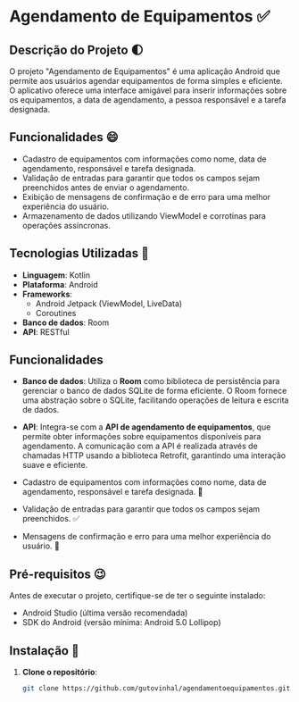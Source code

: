 # Agendamento de Equipamentos ✅

## Descrição do Projeto 🌓

O projeto "Agendamento de Equipamentos" é uma aplicação Android que permite aos usuários agendar equipamentos de forma simples e eficiente. O aplicativo oferece uma interface amigável para inserir informações sobre os equipamentos, a data de agendamento, a pessoa responsável e a tarefa designada. 

## Funcionalidades 😄

- Cadastro de equipamentos com informações como nome, data de agendamento, responsável e tarefa designada.
- Validação de entradas para garantir que todos os campos sejam preenchidos antes de enviar o agendamento.
- Exibição de mensagens de confirmação e de erro para uma melhor experiência do usuário.
- Armazenamento de dados utilizando ViewModel e corrotinas para operações assíncronas.

## Tecnologias Utilizadas 🤔

- **Linguagem**: Kotlin
- **Plataforma**: Android
- **Frameworks**: 
  - Android Jetpack (ViewModel, LiveData)
  - Coroutines
- **Banco de dados**: Room
- **API**: RESTful
  
## Funcionalidades

- **Banco de dados**: Utiliza o **Room** como biblioteca de persistência para gerenciar o banco de dados SQLite de forma eficiente. O Room fornece uma abstração sobre o SQLite, facilitando operações de leitura e escrita de dados.
  
- **API**: Integra-se com a **API de agendamento de equipamentos**, que permite obter informações sobre equipamentos disponíveis para agendamento. A comunicação com a API é realizada através de chamadas HTTP usando a biblioteca Retrofit, garantindo uma interação suave e eficiente.

- Cadastro de equipamentos com informações como nome, data de agendamento, responsável e tarefa designada. 📅
- Validação de entradas para garantir que todos os campos sejam preenchidos. ✅
- Mensagens de confirmação e erro para uma melhor experiência do usuário. 💬

## Pré-requisitos 😉

Antes de executar o projeto, certifique-se de ter o seguinte instalado:

- Android Studio (última versão recomendada)
- SDK do Android (versão mínima: Android 5.0 Lollipop)

## Instalação 🚀

1. **Clone o repositório**: 
   ```bash
   git clone https://github.com/gutovinhal/agendamentoequipamentos.git
